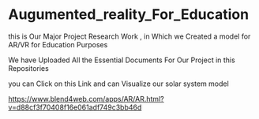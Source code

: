 # Augumented_reality_For_Education
this is Our Major Project Research Work , in Which we Created a model for AR/VR for Education Purposes 


We have Uploaded All the Essential Documents For Our Project in this Repositories 

you can Click on this Link and can Visualize our solar system model 

https://www.blend4web.com/apps/AR/AR.html?v=d88cf3f70408f16e061adf749c3bb46d
